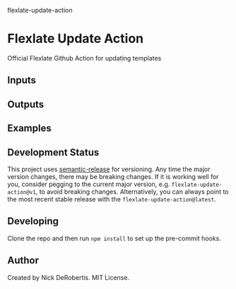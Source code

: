 flexlate-update-action
# Flexlate Update Action

Official Flexlate Github Action for updating templates

## Inputs


## Outputs


## Examples


## Development Status

This project uses [semantic-release](https://github.com/semantic-release/semantic-release) for versioning.
Any time the major version changes, there may be breaking changes. If it is working well for you, consider
pegging to the current major version, e.g. `flexlate-update-action@v1`, to avoid breaking changes. Alternatively,
you can always point to the most recent stable release with the `flexlate-update-action@latest`.


## Developing

Clone the repo and then run `npm install` to set up the pre-commit hooks.

## Author

Created by Nick DeRobertis. MIT License.